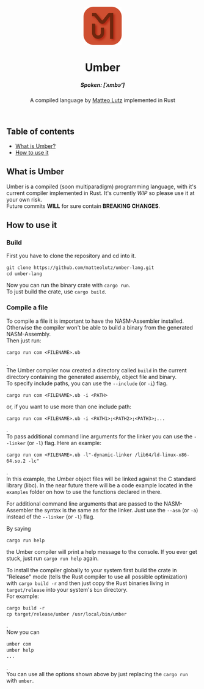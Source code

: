 <p align="center">
<a href="https://github.com/matteolutz/umber-lang"><img height="100" src="./assets/img/logo.png"></a>
    
<h1 align="center">
    Umber
</h1>
<h5 align="center">
<i>Spoken</i>: [ˈʌmbəʳ]
</h5>
<p align="center">
    A compiled language by <a href="https://matteolutz.de">Matteo Lutz</a> implemented in Rust
</p>
</p>

<br />

## Table of contents

- [What is Umber?](#what-is-umber)
- [How to use it](#how-to-use-it)

## What is Umber

Umber is a compiled (soon multiparadigm) programming language, with it's current compiler implemented in Rust. It's currently _WIP_ so please use it at your own risk.  
Future commits **WILL** for sure contain **BREAKING CHANGES**.

## How to use it

### Build

First you have to clone the repository and cd into it.

```shell
git clone https://github.com/matteolutz/umber-lang.git
cd umber-lang
```

Now you can run the binary crate with `cargo run`.  
To just build the crate, use `cargo build`.

### Compile a file

To compile a file it is important to have the NASM-Assembler installed. Otherwise the compiler won't be able to build a binary from the generated NASM-Assembly.  
Then just run:

```shell
cargo run com <FILENAME>.ub
```
.  
The Umber compiler now created a directory called `build` in the current directory containing the generated assembly, object file and binary.  
To specify include paths, you can use the `--include` (or `-i`) flag.

````shell
cargo run com <FILENAME>.ub -i <PATH>
````
or, if you want to use more than one include path:
````shell
cargo run com <FILENAME>.ub -i <PATH1>;<PATH2>;<PATH3>;...
````

.  
To pass additional command line arguments for the linker you can use the `--linker` (or `-l`) flag. Here an example:

````shell
cargo run com <FILENAME>.ub -l"-dynamic-linker /lib64/ld-linux-x86-64.so.2 -lc"
````
.  
In this example, the Umber object files will be linked against the C standard library (libc). In the near future there will be a code example located in the `examples` folder on how to use the functions declared in there.  

For additional command line arguments that are passed to the NASM-Assembler the syntax is the same as for the linker. Just use the `--asm` (or `-a`) instead of the `--linker` (or `-l`) flag.

By saying
````shell
cargo run help
````
the Umber compiler will print a help message to the console. If you ever get stuck, just run `cargo run help` again.

To install the compiler globally to your system first build the crate in "Release" mode (tells the Rust compiler to use all possible optimization) with `cargo build -r` and then just copy the Rust binaries living in `target/release` into your system's `bin` directory.  
For example:
````shell
cargo build -r
cp target/release/umber /usr/local/bin/umber
````
.  
Now you can
```shell
umber com
umber help
...
```
.  
You can use all the options shown above by just replacing the `cargo run` with `umber`.